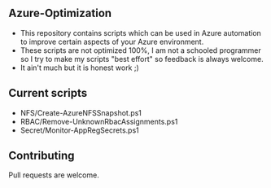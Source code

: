 ## Azure-Optimization
- This repository contains scripts which can be used in Azure automation to improve certain aspects of your Azure environment.
- These scripts are not optimized 100%, I am not a schooled programmer so I try to make my scripts "best effort" so feedback is always welcome.
- It ain't much but it is honest work ;)

## Current scripts
- NFS/Create-AzureNFSSnapshot.ps1
- RBAC/Remove-UnknownRbacAssignments.ps1
- Secret/Monitor-AppRegSecrets.ps1

## Contributing
Pull requests are welcome.
